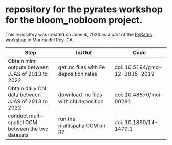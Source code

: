 # repository for the pyrates workshop for the bloom_nobloom project.

This repository was created on June 4, 2024 as a part of the [PyRates workshop](https://linked.earth/FROGS) in Marina del Rey, CA.


| Step  | In/Out | Code |
| --- | --- | ---|
| Obtain mimi outputs between JJAS of 2013 to 2022  | get .nc files with Fe deposition rates  | doi: 10.5194/gmd-12-3835-2019 |
| Obtain daily Chl data between JJAS of 2013 to 2022| download .nc files with chl deposition | doi: 10.48670/moi-00281 |
|conduct multi-spatial CCM between the two datasets|run the multispatialCCM on R?|doi: 10.1890/14-1479.1|
